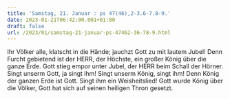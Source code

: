 ```yaml
---
title: 'Samstag, 21. Januar : ps 47(46),2-3.6-7.8-9.'
date: 2023-01-21T06:42:00.001+01:00
draft: false
url: /2023/01/samstag-21-januar-ps-47462-36-78-9.html
---
```


Ihr Völker alle, klatscht in die Hände; jauchzt Gott zu mit lautem Jubel! Denn Furcht gebietend ist der HERR, der Höchste, ein großer König über die ganze Erde. Gott stieg empor unter Jubel, der HERR beim Schall der Hörner. Singt unserm Gott, ja singt ihm! Singt unserm König, singt ihm! Denn König der ganzen Erde ist Gott. Singt ihm ein Weisheitslied! Gott wurde König über die Völker, Gott hat sich auf seinen heiligen Thron gesetzt.
